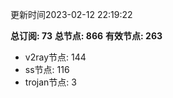 更新时间2023-02-12 22:19:22

**总订阅: 73**
**总节点: 866**
**有效节点: 263**
- v2ray节点: 144
- ss节点: 116
- trojan节点: 3

